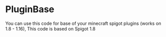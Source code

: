 # PluginBase
You can use this code for base of your minecraft spigot plugins (works on 1.8 - 1.16),
This code is based on Spigot 1.8
